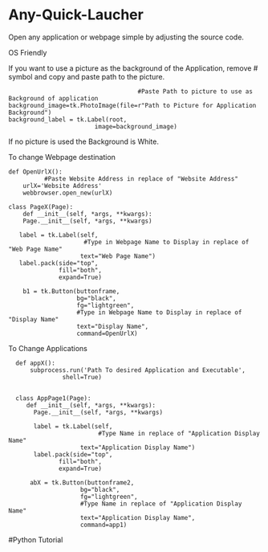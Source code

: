 # Any-Quick-Laucher
Open any application or webpage simple by adjusting the source code.

OS Friendly

If you want to use a picture as the background of the Application, remove # symbol and copy and paste path to the picture.

                                        
                                        #Paste Path to picture to use as Background of application
    background_image=tk.PhotoImage(file=r"Path to Picture for Application Background")
    background_label = tk.Label(root,
                            image=background_image)


If no picture is used the Background is White.

To change Webpage destination

    def OpenUrlX():
              #Paste Website Address in replace of "Website Address"
        urlX='Website Address'
        webbrowser.open_new(urlX)

    class PageX(Page):
        def __init__(self, *args, **kwargs):
        Page.__init__(self, *args, **kwargs)

       label = tk.Label(self, 
                         #Type in Webpage Name to Display in replace of "Web Page Name"
                        text="Web Page Name")
       label.pack(side="top", 
                  fill="both", 
                  expand=True)

        b1 = tk.Button(buttonframe,
                       bg="black",
                       fg="lightgreen",
                       #Type in Webpage Name to Display in replace of "Display Name"
                       text="Display Name",
                       command=OpenUrlX)

To Change Applications

      def appX():
          subprocess.run('Path To desired Application and Executable', 
                   shell=True)


      class AppPage1(Page):
         def __init__(self, *args, **kwargs):
           Page.__init__(self, *args, **kwargs)
       
           label = tk.Label(self, 
                             #Type Name in replace of "Application Display Name"
                        text="Application Display Name")
           label.pack(side="top", 
                  fill="both", 
                  expand=True)

          abX = tk.Button(buttonframe2,
                        bg="black",
                        fg="lightgreen",
                        #Type Name in replace of "Application Display Name"
                        text="Application Display Name",
                        command=app1)


            
#Python Tutorial
